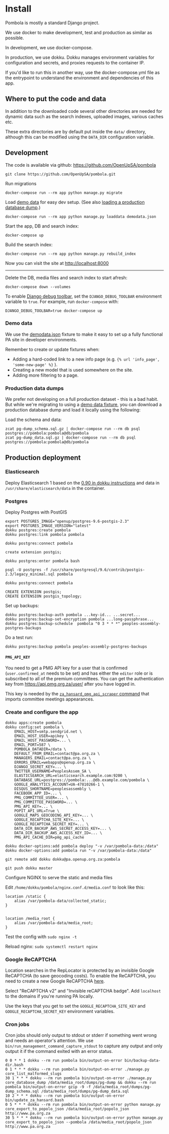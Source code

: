 # Install

Pombola is mostly a standard Django project.

We use docker to make development, test and production as similar as possible.

In development, we use docker-compose.

In production, we use dokku. Dokku manages environment variables for
configuration and secrets, and proxies requests to the container IP.

If you'd like to run this in another way, use the docker-compose.yml file as the
entrypoint to understand the environment and dependencies of this app.

## Where to put the code and data

In addition to the downloaded code several other directories are needed for
dynamic data such as the search indexes, uploaded images, various caches etc.

These extra directories are by default put inside the `data/` directory, although
this can be modified using the `DATA_DIR` configuration variable.

Development
-----------

The code is available via github: https://github.com/OpenUpSA/pombola

```
git clone https://github.com/OpenUpSA/pombola.git
```

Run migrations

```
docker-compose run --rm app python manage.py migrate
```

Load [demo data](#demo-data) for easy dev setup. (See also [loading a production database dump](#production-data-dumps).)

```
docker-compose run --rm app python manage.py loaddata demodata.json
```

Start the app, DB and search index:

```
docker-compose up
```

Build the search index:

```
docker-compose run --rm app python manage.py rebuild_index
```

Now you can visit the site at [http://localhost:8000](http://localhost:8000)

-----

Delete the DB, media files and search index to start afresh:

```
docker-compose down --volumes
```

To enable [Django debug toolbar](https://django-debug-toolbar.readthedocs.io/en/latest/installation.html#getting-the-code), set the `DJANGO_DEBUG_TOOLBAR` environment variable to `true`. For example, run `docker-compose` with:

```
DJANGO_DEBUG_TOOLBAR=true docker-compose up
```

### Demo data

We use the [demodata.json](./pombola/core/fixtures/demodata.json) fixture to make it easy to set up a fully functional PA site in developer environments.

Remember to create or update fixtures when:

- Adding a hard-coded link to a new info page (e.g. `{% url 'info_page', 'some-new-page' %}` ).
- Creating a new model that is used somewhere on the site.
- Adding more filtering to a page.


### Production data dumps

We prefer not developing on a full production dataset - this is a bad habit.
But while we're migrating to using a [demo data fixture](#demo-data), you can
download a production database dump and load it locally using the following:

Load the schema and data:

```
zcat pg-dump_schema.sql.gz | docker-compose run --rm db psql postgres://pombola:pombola@db/pombola
zcat pg-dump_data.sql.gz | docker-compose run --rm db psql postgres://pombola:pombola@db/pombola
```


Production deployment
---------------------

### Elasticsearch

Deploy Elasticsearch 1 based on the [0.90 in dokku instructions](https://github.com/OpenUpSA/elasticsearch-0.90)
and data in `/usr/share/elasticsearch/data` in the container.

### Postgres

Deploy Postgres with PostGIS

```
export POSTGRES_IMAGE="openup/postgres-9.6-postgis-2.3"
export POSTGRES_IMAGE_VERSION="latest"
dokku postgres:create pombola
dokku postgres:link pombola pombola
```

`dokku postgres:connect pombola`

```
create extension postgis;
```

`dokku postgres:enter pombola bash`

```
psql -U postgres -f /usr/share/postgresql/9.6/contrib/postgis-2.3/legacy_minimal.sql pombola
```

`dokku postgres:connect pombola`

```
CREATE EXTENSION postgis;
CREATE EXTENSION postgis_topology;
```

Set up backups:

    dokku postgres:backup-auth pombola ...key-id... ...secret...
    dokku postgres:backup-set-encryption pombola ...long-passphrase...
    dokku postgres:backup-schedule  pombola "0 3 * * *" peoples-assembly-postgres-backups

Do a test run:

    dokku postgres:backup pombola peoples-assembly-postgres-backups

#### `PMG_API_KEY`

You need to get a PMG API key for a user that is confirmed (`user.confirmed_at` needs to be set) and has either the `editor` role or is subscribed to all of the premium committees. You can get the authentication key from https://api.pmg.org.za/user/ after you have logged in.

This key is needed by the [`za_hansard_pmg_api_scraper` command](https://github.com/OpenUpSA/pombola/blob/efcfaf05916ca2cb838a6b570109cae91545905a/pombola/za_hansard/management/commands/za_hansard_pmg_api_scraper.py#L82) that imports committee meetings appearances.


### Create and configure the app

```
dokku apps:create pombola
dokku config:set pombola \
    EMAIL_HOST=smtp.sendgrid.net \
    EMAIL_HOST_USER=apikey \
    EMAIL_HOST_PASSWORD=... \
    EMAIL_PORT=587 \
    POMBOLA_DATADIR=/data \
    DEFAULT_FROM_EMAIL=contact@pa.org.za \
    MANAGERS_EMAIL=contact@pa.org.za \
    ERRORS_EMAIL=webapps@openup.org.za \
    DJANGO_SECRET_KEY=... \
    TWITTER_USERNAME=PeoplesAssem_SA \
    ELASTICSEARCH_URL=elasticsearch.example.com:9200 \
    DATABASE_URL=postgres://pombola:...@db.example.com/pombola \
    GOOGLE_ANALYTICS_ACCOUNT=UA-47810266-1 \
    DISQUS_SHORTNAME=peoplesassembly \
    FACEBOOK_APP_ID=... \
    PMG_COMMITTEE_USER=... \
    PMG_COMMITTEE_PASSWORD=... \
    PMG_API_KEY=... \
    POPIT_API_URL=True \
    GOOGLE_MAPS_GEOCODING_API_KEY=... \
    GOOGLE_RECAPTCHA_SITE_KEY=... \
    GOOGLE_RECAPTCHA_SECRET_KEY=... \
    DATA_DIR_BACKUP_AWS_SECRET_ACCESS_KEY=... \
    DATA_DIR_BACKUP_AWS_ACCESS_KEY_ID=... \
    PMG_API_CACHE_DIR=pmg_api_cache

dokku docker-options:add pombola deploy "-v /var/pombola-data:/data"
dokku docker-options:add pombola run "-v /var/pombola-data:/data"
```

```
git remote add dokku dokku@pa.openup.org.za:pombola
```

```
git push dokku master
```

Configure NGINX to serve the static and media files

Edit `/home/dokku/pombola/nginx.conf.d/media.conf` to look like this:

```
location /static {
    alias /var/pombola-data/collected_static;
}


location /media_root {
    alias /var/pombola-data/media_root;
}
```

Test the config with `sudo nginx -t`

Reload nginx: `sudo systemctl restart nginx`

### Google ReCAPTCHA

Location searches in the RepLocator is protected by an invisible Google ReCAPTCHA
(to save geocoding costs). To enable the ReCAPTCHA, you need to create a new
Google ReCAPTCHA [here](https://www.google.com/recaptcha/admin/create).

Select "ReCAPTCHA v2" and "Invisible reCAPTCHA badge". Add `localhost` to the domains
if you're running PA locally.

Use the keys that you get to set the `GOOGLE_RECAPTCHA_SITE_KEY`
and `GOOGLE_RECAPTCHA_SECRET_KEY` environment variables.

### Cron jobs

Cron jobs should only output to stdout or stderr if something went wrong and
needs an operator's attention. We use `bin/run_management_command_capture_stdout`
to capture any output and only output it if the command exited with an error
status.

```
0 0 * * 1 dokku --rm run pombola bin/output-on-error bin/backup-data-dir.bash
0 1 * * * dokku --rm run pombola bin/output-on-error ./manage.py core_list_malformed_slugs
30 1 * * * dokku --rm run pombola bin/output-on-error ./manage.py core_database_dump /data/media_root/dumps/pg-dump && dokku --rm run pombola bin/output-on-error gzip -9 -f /data/media_root/dumps/pg-dump_schema.sql /data/media_root/dumps/pg-dump_data.sql
10 2 * * * dokku --rm run pombola bin/output-on-error bin/update_za_hansard.bash
0 5 * * * dokku --rm run pombola bin/output-on-error python manage.py core_export_to_popolo_json /data/media_root/popolo_json http://www.pa.org.za
30 5 * * * dokku --rm run pombola bin/output-on-error python manage.py core_export_to_popolo_json --pombola /data/media_root/popolo_json http://www.pa.org.za
```
